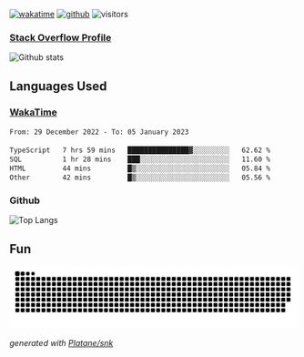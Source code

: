 [![wakatime](https://wakatime.com/badge/user/82c377cd-a54c-404c-b7df-177b313ca539.svg)](https://wakatime.com/@82c377cd-a54c-404c-b7df-177b313ca539)
[![github](https://img.shields.io/github/followers/xinthose?logo=github&style=plastic)](https://github.com/alanhamlett?tab=followers)
![visitors](https://visitor-badge.glitch.me/badge?page_id=xinthose&left_color=green&right_color=red)
### [Stack Overflow Profile](https://stackoverflow.com/users/4056146/xinthose)

![Github stats](https://github-readme-stats.vercel.app/api?username=xinthose&show_icons=true&theme=radical&count_private=true)

## Languages Used

### [WakaTime](https://wakatime.com/)
<!--START_SECTION:waka-->

```text
From: 29 December 2022 - To: 05 January 2023

TypeScript   7 hrs 59 mins   ███████████████▓░░░░░░░░░   62.62 %
SQL          1 hr 28 mins    ███░░░░░░░░░░░░░░░░░░░░░░   11.60 %
HTML         44 mins         █▒░░░░░░░░░░░░░░░░░░░░░░░   05.84 %
Other        42 mins         █▒░░░░░░░░░░░░░░░░░░░░░░░   05.56 %
```

<!--END_SECTION:waka-->

### Github

![Top Langs](https://github-readme-stats.vercel.app/api/top-langs/?username=xinthose)

## Fun
![github contribution grid snake animation](https://raw.githubusercontent.com/xinthose/xinthose/output/github-contribution-grid-snake.svg)

_generated with [Platane/snk](https://github.com/Platane/snk)_
